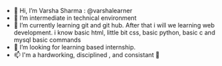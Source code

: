 - 👋 Hi, I’m Varsha Sharma : @varshalearner
- 👀 I’m intermediate in technical environment
- 🌱 I’m currently learning git and git hub. 
      After that i will we learning web development.
      i know basic html, little bit css, basic python, basic c and mysql basic commands 
- 💞️ I’m looking for learning based internship.
- 📫 I'm a hardworking, disciplined , and consistant 🙂

